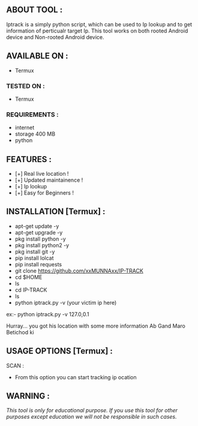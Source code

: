 

## ABOUT TOOL :

Iptrack is a simply python script, which can be used to Ip lookup and to get information of perticualr target Ip. This tool works on both rooted Android device and Non-rooted Android device.

## AVAILABLE ON :

* Termux

### TESTED ON :

* Termux

### REQUIREMENTS :
* internet
* storage 400 MB
* python

## FEATURES :
* [+] Real live location !
* [+] Updated maintainence !
* [+] Ip lookup
* [+] Easy for Beginners !

## INSTALLATION [Termux] :

* apt-get update -y
* apt-get upgrade -y
* pkg install python -y
* pkg install python2 -y
* pkg install git -y
* pip install lolcat
* pip install requests
* git clone https://github.com/xxMUNNAxx/IP-TRACK
* cd $HOME
* ls
* cd IP-TRACK
* ls
* python iptrack.py -v (your victim ip here)

ex:- python iptrack.py -v 127.0,0.1

Hurray... you got his location with some more information Ab Gand Maro Betichod ki


## USAGE OPTIONS [Termux] :

SCAN :
- From this option you can start tracking ip ocation

## WARNING : 
*This tool is only for educational purpose. If you use this tool for other purposes except education we will not be responsible in such cases.*